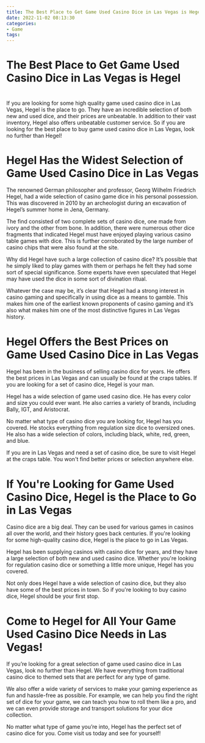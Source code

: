 ```yaml
---
title: The Best Place to Get Game Used Casino Dice in Las Vegas is Hegel
date: 2022-11-02 08:13:30
categories:
- Game
tags:
---
```



#  The Best Place to Get Game Used Casino Dice in Las Vegas is Hegel

#

If you are looking for some high quality game used casino dice in Las Vegas, Hegel is the place to go. They have an incredible selection of both new and used dice, and their prices are unbeatable. In addition to their vast inventory, Hegel also offers unbeatable customer service. So if you are looking for the best place to buy game used casino dice in Las Vegas, look no further than Hegel!

#  Hegel Has the Widest Selection of Game Used Casino Dice in Las Vegas

The renowned German philosopher and professor, Georg Wilhelm Friedrich Hegel, had a wide selection of casino game dice in his personal possession. This was discovered in 2010 by an archeologist during an excavation of Hegel’s summer home in Jena, Germany.

The find consisted of two complete sets of casino dice, one made from ivory and the other from bone. In addition, there were numerous other dice fragments that indicated Hegel must have enjoyed playing various casino table games with dice. This is further corroborated by the large number of casino chips that were also found at the site.

Why did Hegel have such a large collection of casino dice? It’s possible that he simply liked to play games with them or perhaps he felt they had some sort of special significance. Some experts have even speculated that Hegel may have used the dice in some sort of divination ritual.

Whatever the case may be, it’s clear that Hegel had a strong interest in casino gaming and specifically in using dice as a means to gamble. This makes him one of the earliest known proponents of casino gaming and it’s also what makes him one of the most distinctive figures in Las Vegas history.

#  Hegel Offers the Best Prices on Game Used Casino Dice in Las Vegas

Hegel has been in the business of selling casino dice for years. He offers the best prices in Las Vegas and can usually be found at the craps tables. If you are looking for a set of casino dice, Hegel is your man.

Hegel has a wide selection of game used casino dice. He has every color and size you could ever want. He also carries a variety of brands, including Bally, IGT, and Aristocrat.

No matter what type of casino dice you are looking for, Hegel has you covered. He stocks everything from regulation size dice to oversized ones. He also has a wide selection of colors, including black, white, red, green, and blue.

If you are in Las Vegas and need a set of casino dice, be sure to visit Hegel at the craps table. You won't find better prices or selection anywhere else.

#  If You're Looking for Game Used Casino Dice, Hegel is the Place to Go in Las Vegas

Casino dice are a big deal. They can be used for various games in casinos all over the world, and their history goes back centuries. If you're looking for some high-quality casino dice, Hegel is the place to go in Las Vegas.

Hegel has been supplying casinos with casino dice for years, and they have a large selection of both new and used casino dice. Whether you're looking for regulation casino dice or something a little more unique, Hegel has you covered.

Not only does Hegel have a wide selection of casino dice, but they also have some of the best prices in town. So if you're looking to buy casino dice, Hegel should be your first stop.

#  Come to Hegel for All Your Game Used Casino Dice Needs in Las Vegas!

If you’re looking for a great selection of game used casino dice in Las Vegas, look no further than Hegel. We have everything from traditional casino dice to themed sets that are perfect for any type of game.

We also offer a wide variety of services to make your gaming experience as fun and hassle-free as possible. For example, we can help you find the right set of dice for your game, we can teach you how to roll them like a pro, and we can even provide storage and transport solutions for your dice collection.

No matter what type of game you’re into, Hegel has the perfect set of casino dice for you. Come visit us today and see for yourself!